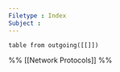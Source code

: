 ```yaml
---
Filetype : Index
Subject : 
---
```


```dataview 
table from outgoing([[]])
```


%%
[[Network Protocols]]
%%